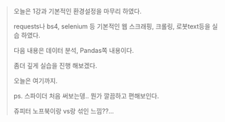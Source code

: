 > 오늘은 1강과 기본적인 환경설정을 마무리 하였다.
>
> requests나 bs4, selenium 등 기본적인 웹 스크래핑, 크롤링, 로봇text등을 실습 하였다.
>
> 다음 내용은 데이터 분석, Pandas쪽 내용이다.
>
> 좀더 깊게 실습을 진행 해보겠다.
>
> 오늘은 여기까지.
>
> ps. 스파이더 처음 써보는뎅.. 뭔가 깔끔하고 편해보인다.
>
> 쥬피터 노프북이랑 vs랑 섞인 느낌??...
